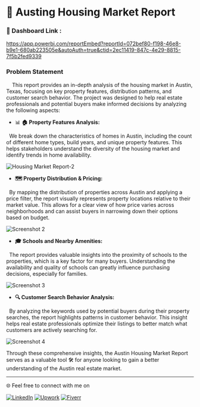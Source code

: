 
# 🏡 Austing Housing Market Report


### 🔗 Dashboard Link  :
[https://app.powerbi.com/reportEmbed?reportId=072bef80-f198-46e8-b9e1-680ab223505e&autoAuth=true&ctid=2ec11419-847c-4e29-8815-7f5b2fed9339
](https://app.powerbi.com/view?r=eyJrIjoiOGMyOWI0NjEtMDI2YS00NGNhLWJhMDMtNWIzMmM3MDMzZDRjIiwidCI6IjU2Mjg3NjYwLTIzYzMtNDRjNy05ODhkLWE1NzY1OTg3Njg3YyJ9)

### Problem Statement

&nbsp;&nbsp;&nbsp;&nbsp;This report provides an in-depth analysis of the housing market in Austin, Texas, focusing on key property features, distribution patterns, and customer search behavior. The project was designed to help real estate professionals and potential buyers make informed decisions by analyzing the following aspects:

- 📊 **🏠 Property Features Analysis:**

&nbsp;&nbsp;We break down the characteristics of homes in Austin, including the count of different home types, build years, and unique property features. This helps stakeholders understand the diversity of the housing market and identify trends in home availability.

![Housing Market Report-2](https://github.com/user-attachments/assets/6ef68391-903a-49ec-965a-32d65aae7e6d)



-  **🗺️ Property Distribution & Pricing:**

&nbsp;&nbsp;By mapping the distribution of properties across Austin and applying a price filter, the report visually represents property locations relative to their market value. This allows for a clear view of how price varies across neighborhoods and can assist buyers in narrowing down their options based on budget.

![Screenshot 2](https://github.com/user-attachments/assets/3e628ba3-7d58-487b-bc8e-4c678558f464)

-  **🎓 Schools and Nearby Amenities:**

&nbsp;&nbsp;The report provides valuable insights into the proximity of schools to the properties, which is a key factor for many buyers. Understanding the availability and quality of schools can greatly influence purchasing decisions, especially for families.

![Screenshot 3](https://github.com/user-attachments/assets/69ec53ef-e512-4d02-94d0-0f0ee7e2081f)


-  **🔍 Customer Search Behavior Analysis:**
  
&nbsp;&nbsp;By analyzing the keywords used by potential buyers during their property searches, the report highlights patterns in customer behavior. This insight helps real estate professionals optimize their listings to better match what customers are actively searching for.

![Screenshot 4](https://github.com/user-attachments/assets/57d7cd1f-27d9-4303-8a52-6fcd1c148181)




Through these comprehensive insights, the Austin Housing Market Report serves as a valuable tool 🛠️ for anyone looking to gain a better understanding of the Austin real estate market. 

---

🌐 Feel free to connect with me on

[![LinkedIn](https://img.shields.io/badge/LinkedIn-%230077B5.svg?logo=linkedin&logoColor=white)](https://linkedin.com/in/www.linkedin.com/in/mohammed-herradi) 
[![Upwork](https://img.shields.io/badge/Upwork-%2300A3EC.svg?logo=upwork&logoColor=white)](https://www.upwork.com/) 
[![Fiverr](https://img.shields.io/badge/Fiverr-%2300B22D.svg?logo=fiverr&logoColor=white)](https://www.fiverr.com/)

